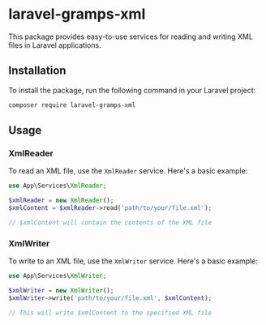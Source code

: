 # laravel-gramps-xml

This package provides easy-to-use services for reading and writing XML files in Laravel applications.

## Installation

To install the package, run the following command in your Laravel project:

```bash
composer require laravel-gramps-xml
```

## Usage

### XmlReader

To read an XML file, use the `XmlReader` service. Here's a basic example:

```php
use App\Services\XmlReader;

$xmlReader = new XmlReader();
$xmlContent = $xmlReader->read('path/to/your/file.xml');

// $xmlContent will contain the contents of the XML file
```

### XmlWriter

To write to an XML file, use the `XmlWriter` service. Here's a basic example:

```php
use App\Services\XmlWriter;

$xmlWriter = new XmlWriter();
$xmlWriter->write('path/to/your/file.xml', $xmlContent);

// This will write $xmlContent to the specified XML file
```